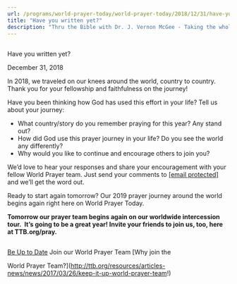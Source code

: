 ```yaml
---
url: /programs/world-prayer-today/world-prayer-today/2018/12/31/have-you-written-yet
title: "Have you written yet?"
description: "Thru the Bible with Dr. J. Vernon McGee - Taking the whole Word to the whole world"
---
```







## 
 Have you written yet?


December 31, 2018




In 2018, we traveled on our knees around the world, country to country. Thank you for your fellowship and faithfulness on the journey! 


Have you been thinking how God has used this effort in your life? Tell us about your journey: 


* What country/story do you remember praying for this year? Any stand out?
* How did God use this prayer journey in your life? Do you see the world any differently?
* Why would you like to continue and encourage others to join you?


We’d love to hear your responses and share your encouragement with your fellow World Prayer team. Just send your comments to [[email protected]](/cdn-cgi/l/email-protection#2a686368666f687f796a7e7e680445584d) and we’ll get the word out.  


Ready to start again tomorrow? Our 2019 prayer journey around the world begins again right here on World Prayer Today.


**Tomorrow our prayer team begins again on our worldwide intercession tour.  It’s going to be a great year! Invite your friends to join us, too, here at TTB.org/pray.**







## 




[Be Up to Date](http://feeds.feedburner.com/WorldPrayerToday "World Prayer Today RSS Feed")
Join our World Prayer Team
[Why join the  

World Prayer Team?](http://ttb.org/resources/articles-news/news/2017/03/26/keep-it-up-world-prayer-team!)




